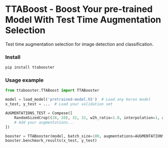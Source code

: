 # TTABoost - Boost Your  pre-trained Model With Test Time Augmentation Selection #

Test time augmentation selection for image detection and classification.

### Install ###
```bash
pip install ttabooster
```

### Usage example ###
```python
from ttabooster.TTABoost import TTABooster

model = load_model('pretrained-model.h5')  # Load any keras model
x_test, y_test = ...  # Load your validation set

AUGMENTATIONS_TEST = Compose([
    RandomSizedCrop((28, 28), 32, 32, w2h_ratio=1.0, interpolation=1, always_apply=False, p=1.0), 
    # Add your augmentations...
])

booster = TTABooster(model, batch_size=100, augmentations=AUGMENTATIONS_TEST)
booster.benchmark_results(x_test, y_test)
```
